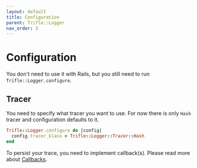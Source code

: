 ```yaml
---
layout: default
title: Configuration
parent: Trifle::Logger
nav_order: 2
---
```


# Configuration

You don't need to use it with Rails, but you still need to run `Trifle::Logger.configure`.

## Tracer

You need to specify what tracer you want to use. For now there is only `Hash` tracer and configuration defaults to it.

```ruby
Trifle::Logger.configure do |config|
  config.tracer_klass = Trifle::Logger::Tracer::Hash
end
```

To persist your trace, you need to implement callback(s). Please read more about [Callbacks](/docs/logger/callbacks.html).
